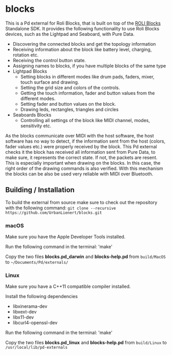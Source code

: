 # blocks

This is a Pd external for Roli Blocks, that is built on top of the [ROLI Blocks](https://github.com/WeAreROLI/BLOCKS-SDK) Standalone SDK. It provides the following functionality to use Roli Blocks devices, such as the Lightpad and Seaboard, with Pure Data. 

- Discovering the connected blocks and get the topology information
- Receiving information about the block like battery level, charging, rotation etc.
- Receiving the control button state.
- Assigning names to blocks, if you have multiple blocks of the same type
- Lightpad Blocks
  - Setting blocks in different modes like drum pads, faders, mixer, touch surface and drawing.
  - Setting the grid size and colors of the controls.
  - Getting the touch information, fader and button values from the different modes.
  - Setting fader and button values on the block.
  - Drawing leds, rectangles, triangles and circles
- Seaboards Blocks
  - Controlling all settings of the block like MIDI channel, modes, sensitivity etc.

As the blocks communicate over MIDI with the host software, the host software has no way to detect, if the information sent from the host (colors, fader values etc.) were properly received by the block. This Pd external checks it the block has received all information sent from Pure Data, to make sure, it represents the correct state. If not, the packets are resent. This is especially important when drawing on the blocks. In this case, the right order of the drawing commands is also verified.
With this mechanism the blocks can be also be used very reliable with MIDI over Bluetooth.

## Building / Installation

To build the external from source make sure to check out the repository with the following command:
`git clone --recursive https://github.com/UrbanLienert/blocks.git`

### macOS
Make sure you have the Apple Developer Tools installed.

Run the following command in the terminal:
'make'

Copy the two files **blocks.pd_darwin** and **blocks-help.pd** from `build/MacOS` to `~/Documents/Pd/externals/`

### Linux
Make sure you have a C++11 compatible compiler installed.

Install the following dependencies
- libxinerama-dev
- libxext-dev
- libx11-dev
- libcurl4-openssl-dev

Run the following command in the terminal:
'make'

Copy the two files **blocks.pd_linux** and **blocks-help.pd** from `build/Linux` to `/usr/local/lib/pd-externals`